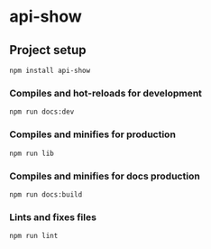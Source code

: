 # api-show

## Project setup
```
npm install api-show
```

### Compiles and hot-reloads for development
```
npm run docs:dev
```

### Compiles and minifies for production
```
npm run lib
```

### Compiles and minifies for docs production
```
npm run docs:build
```

### Lints and fixes files
```
npm run lint
```



